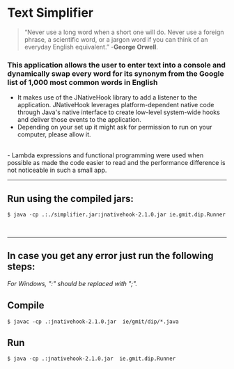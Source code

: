 # Text Simplifier

>“Never use a long word when a short one will do. Never use a foreign phrase, a  scientific word, or a jargon word if you can think of an everyday English equivalent.” 
-**George Orwell**.

### This application allows the user to enter text into a console and dynamically swap every word for its synonym from the Google list of 1,000 most common words in English
- It makes use of the JNativeHook library to add a listener to the application.
JNativeHook leverages platform-dependent native code through Java's native interface to create low-level system-wide hooks and deliver those events to the application.
- Depending on your set up it might ask for permission to run on your computer, please allow it.
<br/>
- Lambda expressions and functional programming were used when possible as made the code easier to read and the performance difference is not noticeable in such a small app.
<br/>

***

## Run using the compiled jars:

```
$ java -cp .:./simplifier.jar:jnativehook-2.1.0.jar ie.gmit.dip.Runner
```
<br/>

***
## In case you get any error just run the following steps:
*For Windows, ":" should be replaced with ";".*
## Compile
```
$ javac -cp .:jnativehook-2.1.0.jar  ie/gmit/dip/*.java
```
## Run
```
$ java -cp .:jnativehook-2.1.0.jar  ie.gmit.dip.Runner
```
